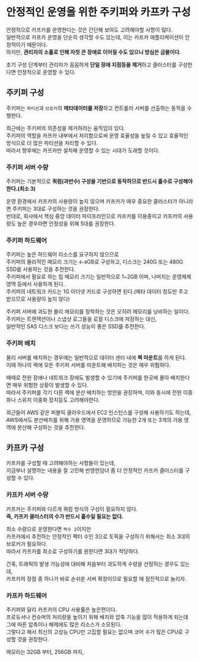 # 안정적인 운영을 위한 주키퍼와 카프카 구성 

안정적으로 카프카를 운영한다는 것은 간단해 보여도 고려해야할 사항이 많다.   
일반적으로 카프카 운영을 단순히 생각할 수도 있는데, 이는 카프카 애플리케이션이 안정적이기 때문이다.  
하지만, **관리자의 소홀로 인해 자칫 큰 장애로 이어질 수도 있으니 방심은 금물이다.**    
   
초기 구성 단계부터 관리자가 꼼꼼하게 **단일 장애 지점등을 제거**하고 클러스터를 구성한다면 안정적으로 운영할 수 있다.  
  
## 주키퍼 구성 

주키퍼는 `파티션`과 `브로커`의 **메타데이터를 저장**하고 컨트롤러 서버를 선출하는 동작을 수행한다.     
  
최근에는 주키퍼의 의존성을 제거하려는 움직임이 있다.    
주키퍼의 역할을 카프카 내부에서 처리함으로써 운영 효율성을 높일 수 있고 효율적인 방식으로 더 많은 파티션을 처리할 수 있다.    
따라서 향후에는 카프카만 설치해 운영할 수 있는 시대가 도래할 것이다.   

### 주키퍼 서버 수량 

주키퍼는 기본적으로 **쿼럼(과반수) 구성을 기반으로 동작하므로 반드시 홀수로 구성해야한다.(최소 3)** 
  
운영 환경에서 카프카의 사용량이 높지 않으며 카프카가 매우 중요한 클러스터가 아니라면 주키퍼는 3대로 구성하는 것을 권장한다.     
반대로, 회사에서 핵심 중앙 데이터 파이프라인으로 카프카를 이용중이고 카프카의 사용량도 높은 경우라면 안정성을 위해 5대를 권장한다.  

### 주키퍼 하드웨어 
  
주키퍼는 높은 하드웨어 리소스를 요구하지 않으므로      
주키퍼의 물리적인 메모리 크기는 `4~8`GB로 구성하고, 디스크는 240G 또는 480G SSD를 사용하는 것을 추천한다.           
주키퍼에서 필요로 하는 힙 메모리 크기는 일반적으로 1~2GB 이며, 나머지는 운영체제 영역 등에서 사용하게 된다.        
주키퍼의 네트워크 카드는 1G 이더넷 카드로 구성하면 된다.(메타 데이터 정도만 주고 받으므로 사용량이 높지 않다)    
    
주키퍼 서버에 과도한 물리 메모리를 장착하는 것은 오히려 메모리를 낭비하는 일이다.      
주키퍼는 트랜잭션이나 스냅샷 로그들을 로컬 디스크에 저장하는 대신,       
일반적인 SAS 디스크 보다는 쓰기 성능이 좋은 SSD를 추천한다.     

### 주키퍼 배치 
  
물리 서버를 배치하는 경우에는 일반적으로 데이터 센터 내에 **랙 마운트**를 하게 된다.      
이때 하나의 랙에 모든 주키퍼 서버를 마운트해 배치하는 것은 매우 위험하다.     

때때로 전원 장애나 네트워크 장애도 발생할 수 있기에 주키퍼를 한곳에 몰아 배치한다면 매우 위험한 상황이 발생할 수 있다.      
따라서 주키퍼를 각기 다른 랙에 분산 배치하는 방안을 권장하며, 이와 동시에 전원 이중화나 스위치 이중화 장치등도 고려해야한다.    
  
최근들어 AWS 같은 퍼블릭 클라우드에서 EC2 인스턴스를 구성해 사용하기도 하는데,     
AWS에서도 분산배치를 위해 가용 영역을 운영하므로 가능한 2개 또는 3개의 가용 영역에 분산해 구성하는 것을 추천한다.     

## 카프카 구성 
  
카프카를 구성할 때 고려해야하는 사항들이 있는데,     
지금부너 설명하는 내용을 잘 고민해 반영한담녀 좀 더 안정적인 카프카 클러스터를 구성할 수 있다.  

### 카프카 서버 수량 

카프카는 주키퍼와 다르게 쿼럼 방식의 구성이 필요하지 않다.       
**즉, 카프카 클러스터의 수가 반드시 홀수일 필요는 없다.**        
  
최소 수량으로 운영한다면 `짝수 2`이지만      
카프카에서 추천하는 안정적인 팩터 수인 3으로 토픽을 구성하기 위해서는 최소 3대의 브로커가 필요하다.      
따라서 카프카를 최소로 구성하기를 원한다면 3대가 적당하다.     

간혹, 트래픽의 발생 가능성에 대비해 처음부터 과도하게 수량을 산정하는 경우도 있는데,   
카프카의 장점 중 하나가 바로 손쉬운 서버 확장이므로 필요할 때 점진적으로 늘리자.  

### 카프카 하드웨어 
 
주키퍼와 달리 카프카의 CPU 사용률은 높은편이다.       
프로듀서나 컨슈머의 처리량을 높이기 위해 배치와 압축 기능을 많이 적용하게 되는데 그에 따른 압축이나 해제에도 많은 리소스가 소모된다.        
그렇다고 해서 최신의 고성능 CPU만 고집할 필요는 없으며 코어 수가 많은 CPU로 구성할 것을 권장한다.   

메모리는 32GB 부터, 256GB 까지, 












